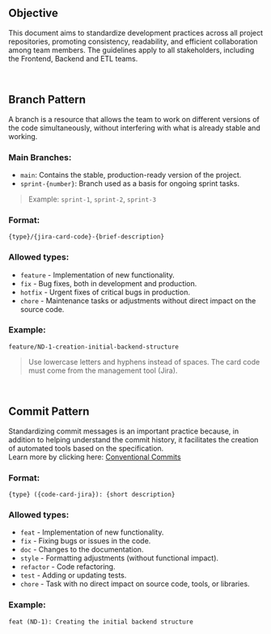 ## Objective

This document aims to standardize development practices across all project repositories, promoting consistency, readability, and efficient collaboration among team members. The guidelines apply to all stakeholders, including the Frontend, Backend and ETL teams.

<br>

## Branch Pattern

A branch is a resource that allows the team to work on different versions of the code simultaneously, without interfering with what is already stable and working.

### Main Branches:

- `main`: Contains the stable, production-ready version of the project.
- `sprint-{number}`: Branch used as a basis for ongoing sprint tasks.

> Example: `sprint-1`, `sprint-2`, `sprint-3`

### Format:

```shell
{type}/{jira-card-code}-{brief-description}
```

### Allowed types:

- `feature` - Implementation of new functionality.
- `fix` - Bug fixes, both in development and production.
- `hotfix` - Urgent fixes of critical bugs in production.
- `chore` - Maintenance tasks or adjustments without direct impact on the source code.

### Example:

```shell
feature/ND-1-creation-initial-backend-structure
```

> Use lowercase letters and hyphens instead of spaces. The card code must come from the management tool (Jira).

<br>

## Commit Pattern

Standardizing commit messages is an important practice because, in addition to helping understand the commit history, it facilitates the creation of automated tools based on the specification.<br>
Learn more by clicking here: [Conventional Commits](https://www.conventionalcommits.org/en/v1.0.0/)

### Format:

```shell
{type} ({code-card-jira}): {short description}
```

### Allowed types:

- `feat` - Implementation of new functionality.
- `fix` - Fixing bugs or issues in the code.
- `doc` - Changes to the documentation.
- `style` - Formatting adjustments (without functional impact).
- `refactor` - Code refactoring.
- `test` - Adding or updating tests.
- `chore` - Task with no direct impact on source code, tools, or libraries.

### Example:

```shell
feat (ND-1): Creating the initial backend structure
```
